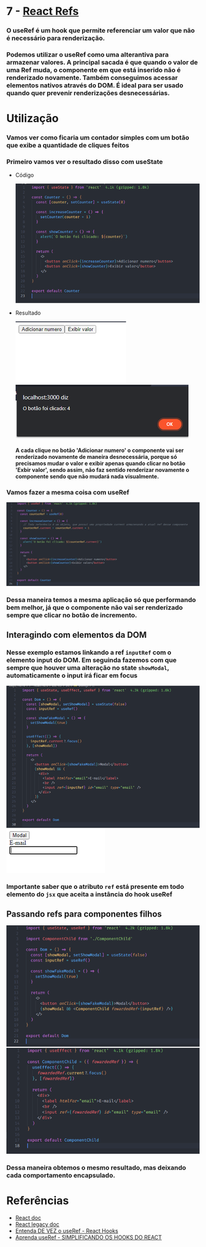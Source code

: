 # 7 - [React Refs](https://trilha.info/roadmap/react#Refs)

### O useRef é um hook que permite referenciar um valor que não é necessário para renderização.

### Podemos utilizar o useRef como uma alterantiva para armazenar valores. A principal sacada é que quando o valor de uma Ref muda, o componente em que está inserido não é renderizado novamente. Também conseguimos acessar elementos nativos através do DOM. É ideal para ser usado quando quer prevenir renderizações desnecessárias.

# Utilização

### Vamos ver como ficaria um contador simples com um botão que exibe a quantidade de cliques feitos

### Primeiro vamos ver o resultado disso com useState

- Código

  ![Alt text](image.png)

- Resultado

  ![Alt text](image-1.png)
  ![Alt text](image-2.png)

  #### A cada clique no botão 'Adicionar numero' o componente vai ser renderizado novamente de maneira desnecessária, porque só precisamos mudar o valor e exibir apenas quando clicar no botão 'Exbir valor', sendo assim, não faz sentido renderizar novamente o componente sendo que não mudará nada visualmente.

### Vamos fazer a mesma coisa com useRef

![Alt text](image-3.png)

### Dessa maneira temos a mesma aplicação só que performando bem melhor, já que o componente não vai ser renderizado sempre que clicar no botão de incremento.

## Interagindo com elementos da DOM

### Nesse exemplo estamos linkando a ref `inputRef` com o elemento input do DOM. Em seguinda fazemos com que sempre que houver uma alteração no state `showModal`, automaticamente o input irá ficar em focus

![Alt text](image-4.png)
![Alt text](image-5.png)

### Importante saber que o atributo `ref` está presente em todo elemento do `jsx` que aceita a instância do hook useRef

## Passando refs para componentes filhos

![Alt text](image-6.png)
![Alt text](image-7.png)

### Dessa maneira obtemos o mesmo resultado, mas deixando cada comportamento encapsulado.

# Referências

- [React doc](https://react.dev/reference/react/useRef)
- [React legacy doc](https://pt-br.legacy.reactjs.org/docs/refs-and-the-dom.html)
- [Entenda DE VEZ o useRef - React Hooks](https://youtu.be/eypNvly4s3Q)
- [Aprenda useRef - SIMPLIFICANDO OS HOOKS DO REACT](https://www.youtube.com/watch?v=Le5SkDfi8Ic&t=1s&ab_channel=MatheusBattisti-HoradeCodar)
